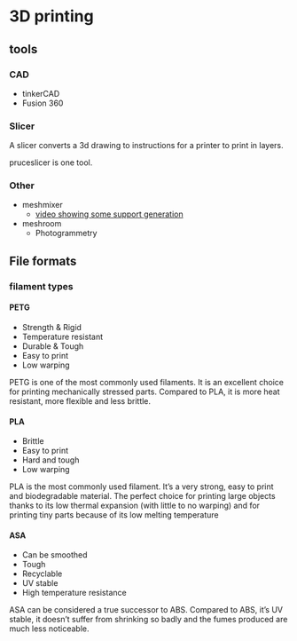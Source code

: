 # 3D printing

## tools

### CAD
* tinkerCAD
* Fusion 360

### Slicer

A slicer converts a 3d drawing to instructions for a printer to print in layers.

pruceslicer is one tool.

### Other

* meshmixer
    * [video showing some support generation](https://www.youtube.com/watch?v=OXFKVmMwXCQ)
* meshroom
    * Photogrammetry

## File formats

### filament types

#### PETG

* Strength & Rigid
* Temperature resistant
* Durable & Tough
* Easy to print
* Low warping

PETG is one of the most commonly used filaments. It is an excellent choice for printing mechanically stressed parts. Compared to PLA, it is more heat resistant, more flexible and less brittle.

####  PLA

* Brittle 
* Easy to print
* Hard and tough
* Low warping

PLA is the most commonly used filament. It’s a very strong, easy to print and biodegradable material. The perfect choice for printing large objects thanks to its low thermal expansion (with little to no warping) and for printing tiny parts because of its low melting temperature

#### ASA

* Can be smoothed
* Tough
* Recyclable
* UV stable
* High temperature resistance

ASA can be considered a true successor to ABS. Compared to ABS, it’s UV stable, it doesn’t suffer from shrinking so badly and the fumes produced are much less noticeable.